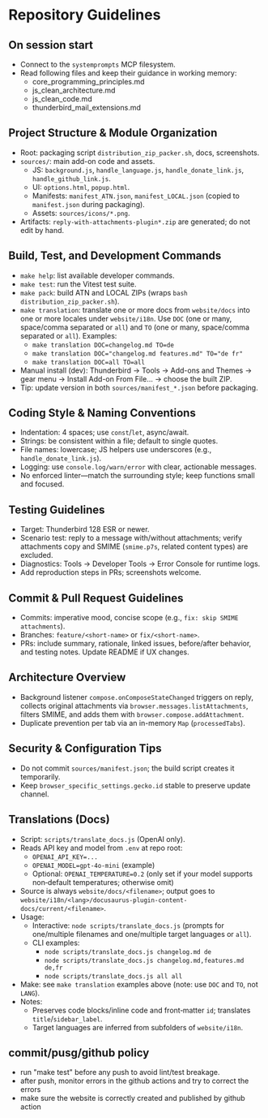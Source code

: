 # Repository Guidelines

## On session start

- Connect to the `systemprompts` MCP filesystem.
- Read following files and keep their guidance in working memory:
  - core_programming_principles.md
  - js_clean_architecture.md
  - js_clean_code.md
  - thunderbird_mail_extensions.md

## Project Structure & Module Organization

- Root: packaging script `distribution_zip_packer.sh`, docs, screenshots.
- `sources/`: main add-on code and assets.
  - JS: `background.js`, `handle_language.js`, `handle_donate_link.js`, `handle_github_link.js`.
  - UI: `options.html`, `popup.html`.
  - Manifests: `manifest_ATN.json`, `manifest_LOCAL.json` (copied to `manifest.json` during packaging).
  - Assets: `sources/icons/*.png`.
- Artifacts: `reply-with-attachments-plugin*.zip` are generated; do not edit by hand.

## Build, Test, and Development Commands

- `make help`: list available developer commands.
- `make test`: run the Vitest test suite.
- `make pack`: build ATN and LOCAL ZIPs (wraps `bash distribution_zip_packer.sh`).
- `make translation`: translate one or more docs from `website/docs` into one or more locales under `website/i18n`. Use `DOC` (one or many, space/comma separated or `all`) and `TO` (one or many, space/comma separated or `all`). Examples:
  - `make translation DOC=changelog.md TO=de`
  - `make translation DOC="changelog.md features.md" TO="de fr"`
  - `make translation DOC=all TO=all`
- Manual install (dev): Thunderbird → Tools → Add-ons and Themes → gear menu → Install Add-on From File… → choose the built ZIP.
- Tip: update version in both `sources/manifest_*.json` before packaging.

## Coding Style & Naming Conventions

- Indentation: 4 spaces; use `const`/`let`, async/await.
- Strings: be consistent within a file; default to single quotes.
- File names: lowercase; JS helpers use underscores (e.g., `handle_donate_link.js`).
- Logging: use `console.log/warn/error` with clear, actionable messages.
- No enforced linter—match the surrounding style; keep functions small and focused.

## Testing Guidelines

- Target: Thunderbird 128 ESR or newer.
- Scenario test: reply to a message with/without attachments; verify attachments copy and SMIME (`smime.p7s`, related content types) are excluded.
- Diagnostics: Tools → Developer Tools → Error Console for runtime logs.
- Add reproduction steps in PRs; screenshots welcome.

## Commit & Pull Request Guidelines

- Commits: imperative mood, concise scope (e.g., `fix: skip SMIME attachments`).
- Branches: `feature/<short-name>` or `fix/<short-name>`.
- PRs: include summary, rationale, linked issues, before/after behavior, and testing notes. Update README if UX changes.

## Architecture Overview

- Background listener `compose.onComposeStateChanged` triggers on reply, collects original attachments via `browser.messages.listAttachments`, filters SMIME, and adds them with `browser.compose.addAttachment`.
- Duplicate prevention per tab via an in-memory `Map` (`processedTabs`).

## Security & Configuration Tips

- Do not commit `sources/manifest.json`; the build script creates it temporarily.
- Keep `browser_specific_settings.gecko.id` stable to preserve update channel.

## Translations (Docs)

- Script: `scripts/translate_docs.js` (OpenAI only).
- Reads API key and model from `.env` at repo root:
  - `OPENAI_API_KEY=...`
  - `OPENAI_MODEL=gpt-4o-mini` (example)
  - Optional: `OPENAI_TEMPERATURE=0.2` (only set if your model supports non‑default temperatures; otherwise omit)
- Source is always `website/docs/<filename>`; output goes to `website/i18n/<lang>/docusaurus-plugin-content-docs/current/<filename>`.
- Usage:
  - Interactive: `node scripts/translate_docs.js` (prompts for one/multiple filenames and one/multiple target languages or `all`).
  - CLI examples:
    - `node scripts/translate_docs.js changelog.md de`
    - `node scripts/translate_docs.js changelog.md,features.md de,fr`
    - `node scripts/translate_docs.js all all`
- Make: see `make translation` examples above (note: use `DOC` and `TO`, not `LANG`).
- Notes:
  - Preserves code blocks/inline code and front‑matter `id`; translates `title`/`sidebar_label`.
  - Target languages are inferred from subfolders of `website/i18n`.

## commit/pusg/github policy

- run "make test" before any push to avoid lint/test breakage.
- after push, monitor errors in the github actions and try to correct the errors
- make sure the website is correctly created and published by github action
